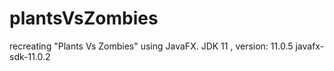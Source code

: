 # plantsVsZombies
recreating "Plants Vs Zombies" using JavaFX. 
JDK 11 , version: 11.0.5
javafx-sdk-11.0.2
